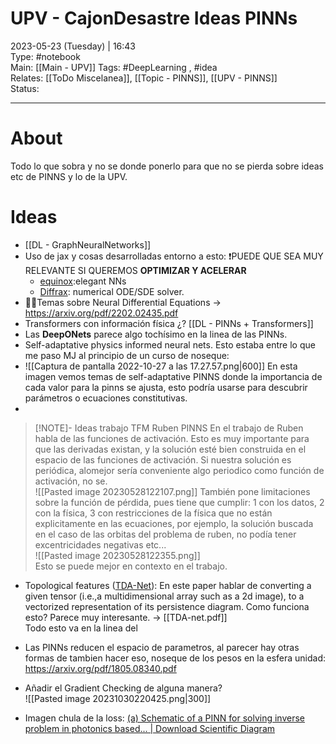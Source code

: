 # UPV - CajonDesastre Ideas PINNs  
2023-05-23 (Tuesday) | 16:43   
Type: #notebook  
Main: [[Main - UPV]]
Tags: #DeepLearning , #idea  
Relates: [[ToDo Miscelanea]], [[Topic - PINNS]], [[UPV - PINNS]]  
Status: 

---
# About

Todo lo que sobra y no se donde ponerlo para que no se pierda sobre ideas etc de PINNS y lo de la UPV.   



# Ideas  
- [[DL - GraphNeuralNetworks]]
- Uso de jax y cosas desarrolladas entorno a esto: 
  ❗PUEDE QUE SEA MUY RELEVANTE SI QUEREMOS **OPTIMIZAR Y ACELERAR**
	- [equinox](https://github.com/patrick-kidger/equinox/tree/main):elegant NNs
	- [Diffrax](https://github.com/patrick-kidger/diffrax): numerical ODE/SDE solver.  
- 🌟🌟Temas sobre Neural Differential Equations -> https://arxiv.org/pdf/2202.02435.pdf 
- Transformers con información física ¿?  [[DL - PINNs + Transformers]]
- Las **DeepONets** parece algo tochísimo en la linea de las PINNs.    
- Self-adaptative physics informed neural nets. Esto estaba entre lo que me paso MJ al principio de un curso de noseque:   
- ![[Captura de pantalla 2022-10-27 a las 17.27.57.png|600]]
  En esta imagen vemos temas de self-adaptative PINNS donde la importancia de cada valor para la pinns se ajusta, esto podría usarse para descubrir parámetros o ecuaciones constitutivas.  
- 
> [!NOTE]- Ideas trabajo TFM Ruben PINNS
> En el trabajo de Ruben habla de las funciones de activación. Esto es muy importante para que las derivadas existan, y la solución esté bien construida en el espacio de las funciones de activación. Si nuestra solución es periódica, alomejor sería conveniente algo periodico como función de activación, no se.   
>   ![[Pasted image 20230528122107.png]]
>   También pone limitaciones sobre la función de pérdida, pues tiene que cumplir: 1 con los datos, 2 con la física, 3 con restricciones de la física que no están explicitamente en las ecuaciones, por ejemplo, la solución buscada en el caso de las orbitas del problema de ruben, no podía tener excentricidades negativas etc...   
> ![[Pasted image 20230528122355.png]]     
>   Esto se puede mejor en contexto en el trabajo.     

  - Topological features ([TDA-Net](https://arxiv.org/pdf/2101.08398.pdf)):  En este paper hablar de converting a given tensor (i.e.,a multidimensional array such as a 2d image), to a vectorized representation of its persistence diagram. Como funciona esto? Parece muy interesante.  -> [[TDA-net.pdf]]   
    Todo esto va en la linea del 
- Las PINNs reducen el espacio de parametros, al parecer hay otras formas de tambien hacer eso, noseque de los pesos en la esfera unidad: https://arxiv.org/pdf/1805.08340.pdf  

- Añadir el Gradient Checking de alguna manera?   
  ![[Pasted image 20231030220425.png|300]]  
- Imagen chula de la loss: [(a) Schematic of a PINN for solving inverse problem in photonics based... | Download Scientific Diagram](https://www.researchgate.net/figure/a-Schematic-of-a-PINN-for-solving-inverse-problem-in-photonics-based-on-partial_fig1_340168418) 